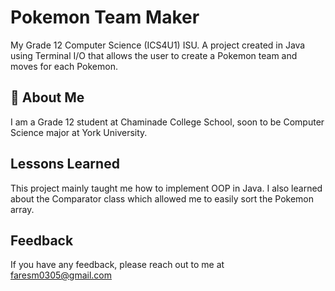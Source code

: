 # Pokemon Team Maker

My Grade 12 Computer Science (ICS4U1) ISU. A project created in Java using Terminal I/O that allows the user to create a Pokemon team and moves for each Pokemon.

## 🚀 About Me
I am a Grade 12 student at Chaminade College School, soon to be Computer Science major at York University.


## Lessons Learned

This project mainly taught me how to implement OOP in Java. I also learned about the Comparator class which allowed me to easily sort the Pokemon array.

## Feedback

If you have any feedback, please reach out to me at faresm0305@gmail.com

